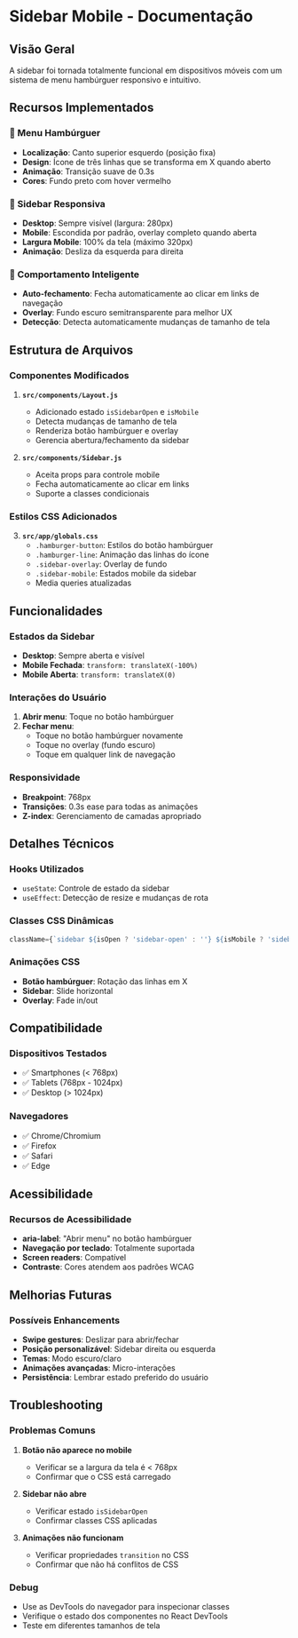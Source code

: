 # Sidebar Mobile - Documentação

## Visão Geral

A sidebar foi tornada totalmente funcional em dispositivos móveis com um sistema de menu hambúrguer responsivo e intuitivo.

## Recursos Implementados

### 🍔 Menu Hambúrguer
- **Localização**: Canto superior esquerdo (posição fixa)
- **Design**: Ícone de três linhas que se transforma em X quando aberto
- **Animação**: Transição suave de 0.3s
- **Cores**: Fundo preto com hover vermelho

### 📱 Sidebar Responsiva
- **Desktop**: Sempre visível (largura: 280px)
- **Mobile**: Escondida por padrão, overlay completo quando aberta
- **Largura Mobile**: 100% da tela (máximo 320px)
- **Animação**: Desliza da esquerda para direita

### 🔄 Comportamento Inteligente
- **Auto-fechamento**: Fecha automaticamente ao clicar em links de navegação
- **Overlay**: Fundo escuro semitransparente para melhor UX
- **Detecção**: Detecta automaticamente mudanças de tamanho de tela

## Estrutura de Arquivos

### Componentes Modificados

1. **`src/components/Layout.js`**
   - Adicionado estado `isSidebarOpen` e `isMobile`
   - Detecta mudanças de tamanho de tela
   - Renderiza botão hambúrguer e overlay
   - Gerencia abertura/fechamento da sidebar

2. **`src/components/Sidebar.js`**
   - Aceita props para controle mobile
   - Fecha automaticamente ao clicar em links
   - Suporte a classes condicionais

### Estilos CSS Adicionados

3. **`src/app/globals.css`**
   - `.hamburger-button`: Estilos do botão hambúrguer
   - `.hamburger-line`: Animação das linhas do ícone
   - `.sidebar-overlay`: Overlay de fundo
   - `.sidebar-mobile`: Estados mobile da sidebar
   - Media queries atualizadas

## Funcionalidades

### Estados da Sidebar
- **Desktop**: Sempre aberta e visível
- **Mobile Fechada**: `transform: translateX(-100%)`
- **Mobile Aberta**: `transform: translateX(0)`

### Interações do Usuário
1. **Abrir menu**: Toque no botão hambúrguer
2. **Fechar menu**: 
   - Toque no botão hambúrguer novamente
   - Toque no overlay (fundo escuro)
   - Toque em qualquer link de navegação

### Responsividade
- **Breakpoint**: 768px
- **Transições**: 0.3s ease para todas as animações
- **Z-index**: Gerenciamento de camadas apropriado

## Detalhes Técnicos

### Hooks Utilizados
- `useState`: Controle de estado da sidebar
- `useEffect`: Detecção de resize e mudanças de rota

### Classes CSS Dinâmicas
```javascript
className={`sidebar ${isOpen ? 'sidebar-open' : ''} ${isMobile ? 'sidebar-mobile' : ''}`}
```

### Animações CSS
- **Botão hambúrguer**: Rotação das linhas em X
- **Sidebar**: Slide horizontal
- **Overlay**: Fade in/out

## Compatibilidade

### Dispositivos Testados
- ✅ Smartphones (< 768px)
- ✅ Tablets (768px - 1024px)
- ✅ Desktop (> 1024px)

### Navegadores
- ✅ Chrome/Chromium
- ✅ Firefox
- ✅ Safari
- ✅ Edge

## Acessibilidade

### Recursos de Acessibilidade
- **aria-label**: "Abrir menu" no botão hambúrguer
- **Navegação por teclado**: Totalmente suportada
- **Screen readers**: Compatível
- **Contraste**: Cores atendem aos padrões WCAG

## Melhorias Futuras

### Possíveis Enhancements
- **Swipe gestures**: Deslizar para abrir/fechar
- **Posição personalizável**: Sidebar direita ou esquerda
- **Temas**: Modo escuro/claro
- **Animações avançadas**: Micro-interações
- **Persistência**: Lembrar estado preferido do usuário

## Troubleshooting

### Problemas Comuns

1. **Botão não aparece no mobile**
   - Verificar se a largura da tela é < 768px
   - Confirmar que o CSS está carregado

2. **Sidebar não abre**
   - Verificar estado `isSidebarOpen`
   - Confirmar classes CSS aplicadas

3. **Animações não funcionam**
   - Verificar propriedades `transition` no CSS
   - Confirmar que não há conflitos de CSS

### Debug
- Use as DevTools do navegador para inspecionar classes
- Verifique o estado dos componentes no React DevTools
- Teste em diferentes tamanhos de tela